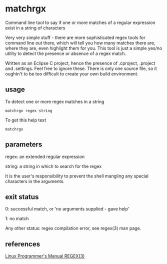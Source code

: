 # matchrgx

Command line tool to say if one or more matches of a regular expression exist in a string of characters

Very very simple stuff - there are more sophisticated regex tools for command line out there, which will tell you how many matches there are, where they are, even highlight them for you. This tool is just a simple yes/no utility to detect the presence or absence of a regex match.

Written as an Eclipse C project, hence the presence of .cproject, .project and .settings. Feel free to ignore these. There is only one source file, so it oughtn't to be too difficult to create your own build environment.

## usage
To detect one or more regex matches in a string

	matchrgx regex string

To get this help text

	matchrgx

## parameters
regex:	an extended regular expression

string:	a string in which to search for the regex

It is the user's responsibility to prevent the shell mangling any special characters in the arguments.

## exit status
0:	successful match, or 'no arguments supplied - gave help'

1:	no match

Any other status: regex compilation error, see regex(3) man page.

## references
[Linux Programmer's Manual REGEX(3)](https://man7.org/linux/man-pages/man3/regex.3.html)
